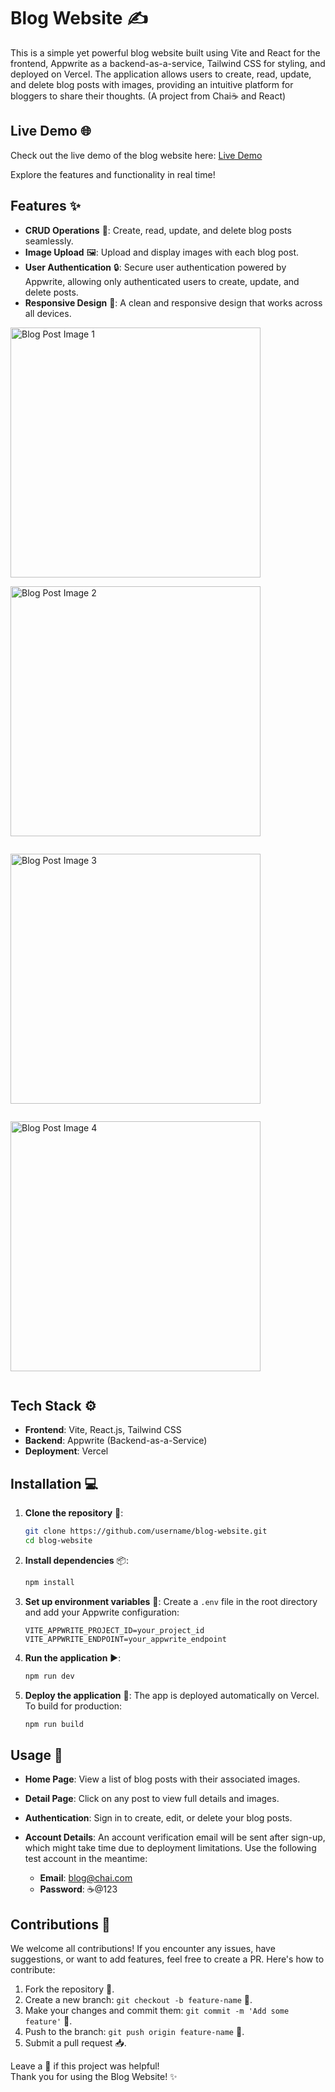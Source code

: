 # Blog Website ✍️

This is a simple yet powerful blog website built using Vite and React for the frontend, Appwrite as a backend-as-a-service, Tailwind CSS for styling, and deployed on Vercel. The application allows users to create, read, update, and delete blog posts with images, providing an intuitive platform for bloggers to share their thoughts. (A project from Chai☕ and React)

## Live Demo 🌐

Check out the live demo of the blog website here: [Live Demo](https://my-blog-fok3.vercel.app)

Explore the features and functionality in real time!


## Features ✨

- **CRUD Operations** 📝: Create, read, update, and delete blog posts seamlessly.
- **Image Upload** 🖼️: Upload and display images with each blog post.
- **User Authentication** 🔒: Secure user authentication powered by Appwrite, allowing only authenticated users to create, update, and delete posts.
- **Responsive Design** 📱: A clean and responsive design that works across all devices.


<div style="display: flex; justify-content: space-between; flex-wrap: wrap;">
  <img src="![pr1](https://github.com/user-attachments/assets/31167752-e106-4f39-82c3-e4427993f453)
" 
    width="400" alt="Blog Post Image 1" style="margin-right: 10px;">
  
  <img src="![pr2](https://github.com/user-attachments/assets/0de71124-f75b-468d-9c18-a397daea440f)
" 
    width="400" alt="Blog Post Image 2" style="margin-right: 10px;">
    
  <img src="![pr3](https://github.com/user-attachments/assets/e0ccfcf7-070e-481a-bffb-1370bac5844f)
" 
    width="400" alt="Blog Post Image 3" style="margin-right: 10px;">
    
  <img src="![pr4](https://github.com/user-attachments/assets/d7c72622-0041-4e96-8991-a0b77ff63a68)
" 
    width="400" alt="Blog Post Image 4">
</div>


## Tech Stack ⚙️

- **Frontend**: Vite, React.js, Tailwind CSS
- **Backend**: Appwrite (Backend-as-a-Service)
- **Deployment**: Vercel

## Installation 💻

1. **Clone the repository** 🐙:
   ```bash
   git clone https://github.com/username/blog-website.git
   cd blog-website
   ```

2. **Install dependencies** 📦:
   ```bash
   npm install
   ```

3. **Set up environment variables** 🔑:
   Create a `.env` file in the root directory and add your Appwrite configuration:
   ```
   VITE_APPWRITE_PROJECT_ID=your_project_id
   VITE_APPWRITE_ENDPOINT=your_appwrite_endpoint
   ```

4. **Run the application** ▶️:
   ```bash
   npm run dev
   ```

5. **Deploy the application** 🚀:
   The app is deployed automatically on Vercel. To build for production:
   ```bash
   npm run build
   ```

## Usage 🚀

- **Home Page**: View a list of blog posts with their associated images.
- **Detail Page**: Click on any post to view full details and images.
- **Authentication**: Sign in to create, edit, or delete your blog posts.
- **Account Details**: An account verification email will be sent after sign-up, which might take time due to deployment limitations. Use the following test account in the meantime:

  - **Email**: blog@chai.com
  - **Password**: ☕@123

## Contributions 🤝

We welcome all contributions! If you encounter any issues, have suggestions, or want to add features, feel free to create a PR. Here's how to contribute:

1. Fork the repository 🍴.
2. Create a new branch: `git checkout -b feature-name` 🌿.
3. Make your changes and commit them: `git commit -m 'Add some feature'` 💬.
4. Push to the branch: `git push origin feature-name` 🚀.
5. Submit a pull request 📥.


Leave a 🌟 if this project was helpful!  
Thank you for using the Blog Website! ✨
